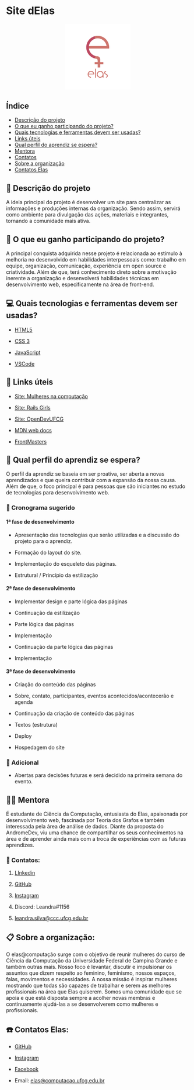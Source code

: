 # Site dElas  
<p align="center">
<img src="./assets/logo_elas.png" heigth="80" width="180"/>
<p/>

## Índice
- [Descrição do projeto](#pencil-Descrição-do-projeto)
- [O que eu ganho participando do projeto?](#thought_balloon-O-que-eu-ganho-participando-do-projeto)
- [Quais tecnologias e ferramentas devem ser usadas?](#computer-Quais-tecnologias-e-ferramentas-devem-ser-usadas)
- [Links úteis](#link-Links-úteis)
- [Qual perfil do aprendiz se espera?](#woman-Qual-perfil-do-aprendiz-se-espera)
- [Mentora](#woman_teacher-Mentora)
- [Contatos](#loudspeaker-Contatos)
- [Sobre a organização](#clipboard-Sobre-a-organização)
- [Contatos Elas](#telephone-Contatos-Elas)

## :pencil: Descrição do projeto 

A ideia principal do projeto é desenvolver um site para centralizar as informações e produções internas da organização. Sendo assim, servirá como ambiente para divulgação das ações, materiais e integrantes, tornando a comunidade mais ativa.

  

## :thought_balloon: O que eu ganho participando do projeto?

A principal conquista adquirida nesse projeto é relacionada ao estímulo à melhoria no desenvolvido em habilidades interpessoais como: trabalho em equipe, organização, comunicação, experiência em open source e criatividade. Além de que, terá conhecimento direto sobre a motivação inerente a organização e desenvolverá habilidades técnicas em desenvolvimento web, especificamente na área de front-end.

  

## :computer: Quais tecnologias e ferramentas devem ser usadas?

- [HTML5](https://developer.mozilla.org/pt-BR/docs/Web/HTML)

- [CSS 3](https://developer.mozilla.org/pt-BR/docs/Web/CSS)

- [JavaScript](https://www.javascript.com/)

- [VSCode](https://code.visualstudio.com/)

## :link: Links úteis

- [Site: Mulheres na computação](https://mulheresnacomputacao.com/)

- [Site: Rails Girls](http://railsgirls.com/)

- [Site: OpenDevUFCG](https://opendevufcg.org/)

- [MDN web docs](https://developer.mozilla.org/pt-BR/)

- [FrontMasters](https://frontendmasters.com/books/front-end-handbook/2019/#4.28)

  

## :woman: Qual perfil do aprendiz se espera?

O perfil da aprendiz se baseia em ser proativa, ser aberta a novas aprendizados e que queira contribuir com a expansão da nossa causa. Além de que, o foco principal é para pessoas que são iniciantes no estudo de tecnologias para desenvolvimento web.

  

### :calendar: Cronograma sugerido

#### 1ª fase de desenvolvimento

-   Apresentação das tecnologias que serão utilizadas e a discussão do projeto para o aprendiz.
    
-   Formação do layout do site.
    
-   Implementação do esqueleto das páginas.
    

-   Estrutural / Princípio da estilização
    

#### 2ª fase de desenvolvimento

-   Implementar design e parte lógica das páginas
    

-   Continuação da estilização
    

-   Parte lógica das páginas
    

-   Implementação
    

-   Continuação da parte lógica das páginas
    

-   Implementação
    

#### 3ª fase de desenvolvimento

-   Criação do conteúdo das páginas
    

-   Sobre, contato, participantes, eventos acontecidos/acontecerão e agenda
    

-   Continuação da criação de conteúdo das páginas
    

-   Textos (estrutura)
    

-   Deploy
    

-   Hospedagem do site
    

### :pushpin: Adicional

-   Abertas para decisões futuras e será decidido na primeira semana do evento.
    



## :woman_teacher: Mentora

É estudante de Ciência da Computação, entusiasta do Elas, apaixonada por desenvolvimento web, fascinada por Teoria dos Grafos e também interessada pela área de análise de dados. Diante da proposta do AndromeDev, viu uma chance de compartilhar os seus conhecimentos na área e de aprender ainda mais com a troca de experiências com as futuras aprendizes.


### :loudspeaker: Contatos:

1.  [LInkedin](https://www.linkedin.com/in/leandra-silva-831b891ab/)
    
2.  [GitHub](https://github.com/LeandraOliveiraS)
    
3.  [Instagram](https://www.instagram.com/_leandra.oliveiras/)
    
4.  Discord: Leandra#1156
    
5.  leandra.silva@ccc.ufcg.edu.br
    
  

## :clipboard: Sobre a organização:

O elas@computação surge com o objetivo de reunir mulheres do curso de Ciência da Computação da Universidade Federal de Campina Grande e também outras mais. Nosso foco é levantar, discutir e impulsionar os assuntos que dizem respeito ao feminino, feminismo, nossos espaços, falas, movimentos e necessidades. A nossa missão é inspirar mulheres mostrando que todas são capazes de trabalhar e serem as melhores profissionais na área que Elas quiserem. Somos uma comunidade que se apoia e que está disposta sempre a acolher novas membras e continuamente ajudá-las a se desenvolverem como mulheres e profissionais.
 

##  :telephone: Contatos Elas:

-   [GitHub](https://github.com/elasComputacao)
    
-   [Instagram](https://instagram.com/elascomputacao?igshid=1om5sr73g0tmu)
    
-   [Facebook](https://www.facebook.com/elascomputacao)
    
-   Email: elas@computacao.ufcg.edu.br
